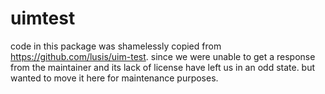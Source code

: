 # uimtest

code in this package was shamelessly copied from https://github.com/lusis/uim-test.
since we were unable to get a response from the maintainer and its lack of license
have left us in an odd state. but wanted to move it here for maintenance purposes.
